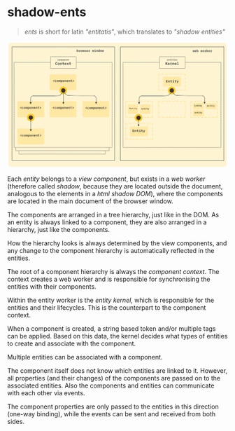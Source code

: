 # shadow-ents

> _ents_ is short for latin _"entitatis"_, which translates to _"shadow entities"_

![architecture overview](./docs/architecture@2x.png)

Each _entity_ belongs to a _view component_, but exists in a _web worker_ (therefore called _shadow_, because they are located outside the document, analogous to the elements in a _html shadow DOM_), where the components are located in the main document of the browser window.

The components are arranged in a tree hierarchy, just like in the DOM.
As an entity is always linked to a component, they are also arranged in a hierarchy, just like the components.

How the hierarchy looks is always determined by the view components, and any change to the component hierarchy is automatically reflected in the entities.
 
The root of a component hierarchy is always the _component context_. The context creates a web worker and is responsible for synchronising the entities with their components.

Within the entity worker is the _entity kernel_, which is responsible for the entities and their lifecycles. This is the counterpart to the component context.

When a component is created, a string based token and/or multiple tags can be applied. Based on this data, the kernel decides what types of entities to create and associate with the component. 
 
Multiple entities can be associated with a component.

The component itself does not know which entities are linked to it.
However, all properties (and their changes) of the components are passed on to the associated entities.
Also the components and entities can communicate with each other via events.

The component properties are only passed to the entities in this direction (one-way binding), while the events can be sent and received from both sides.
